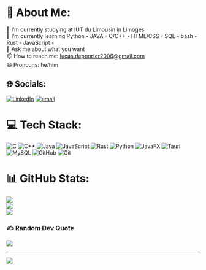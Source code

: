 # 💫 About Me:
🔭 I’m currently studying at IUT du Limousin in Limoges<br>🌱 I’m currently learning Python - JAVA - C/C++ - HTML/CSS - SQL - bash - Rust - JavaScript - <br>💬 Ask me about what you want<br>📫 How to reach me: lucas.depoorter2006@gmail.com<br>😄 Pronouns: he/him


## 🌐 Socials:
[![LinkedIn](https://img.shields.io/badge/LinkedIn-%230077B5.svg?logo=linkedin&logoColor=white)](https://linkedin.com/in/lucas-de-poorter-a42a81384) [![email](https://img.shields.io/badge/Email-D14836?logo=gmail&logoColor=white)](mailto:lucas.depoorter2006@gmail.com) 

# 💻 Tech Stack:
![C](https://img.shields.io/badge/c-%2300599C.svg?style=for-the-badge&logo=c&logoColor=white) ![C++](https://img.shields.io/badge/c++-%2300599C.svg?style=for-the-badge&logo=c%2B%2B&logoColor=white) ![Java](https://img.shields.io/badge/java-%23ED8B00.svg?style=for-the-badge&logo=openjdk&logoColor=white) ![JavaScript](https://img.shields.io/badge/javascript-%23323330.svg?style=for-the-badge&logo=javascript&logoColor=%23F7DF1E) ![Rust](https://img.shields.io/badge/rust-%23000000.svg?style=for-the-badge&logo=rust&logoColor=white) ![Python](https://img.shields.io/badge/python-3670A0?style=for-the-badge&logo=python&logoColor=ffdd54) ![JavaFX](https://img.shields.io/badge/javafx-%23FF0000.svg?style=for-the-badge&logo=javafx&logoColor=white) ![Tauri](https://img.shields.io/badge/tauri-%2324C8DB.svg?style=for-the-badge&logo=tauri&logoColor=%23FFFFFF) ![MySQL](https://img.shields.io/badge/mysql-4479A1.svg?style=for-the-badge&logo=mysql&logoColor=white) ![GitHub](https://img.shields.io/badge/github-%23121011.svg?style=for-the-badge&logo=github&logoColor=white) ![Git](https://img.shields.io/badge/git-%23F05033.svg?style=for-the-badge&logo=git&logoColor=white)
# 📊 GitHub Stats:
![](https://github-readme-stats.vercel.app/api?username=YesRod2&theme=monokai&hide_border=false&include_all_commits=false&count_private=false)<br/>
![](https://nirzak-streak-stats.vercel.app/?user=YesRod2&theme=monokai&hide_border=false)<br/>
![](https://github-readme-stats.vercel.app/api/top-langs/?username=YesRod2&theme=monokai&hide_border=false&include_all_commits=false&count_private=false&layout=compact)

### ✍️ Random Dev Quote
![](https://quotes-github-readme.vercel.app/api?type=horizontal&theme=tokyonight)

---
[![](https://visitcount.itsvg.in/api?id=YesRod2&icon=9&color=4)](https://visitcount.itsvg.in)

<!-- Proudly created with GPRM ( https://gprm.itsvg.in ) -->

